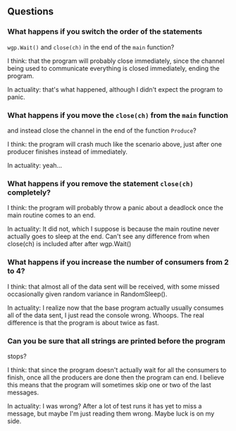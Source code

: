 ## Questions

### What happens if you switch the order of the statements
  `wgp.Wait()` and `close(ch)` in the end of the `main` function?
  
I think: that the program will probably close immediately, since the channel being used to communicate everything is closed immediately, ending the program.

In actuality: that's what happened, although I didn't expect the program to panic.

### What happens if you move the `close(ch)` from the `main` function
  and instead close the channel in the end of the function
  `Produce`?

I think: the program will crash much like the scenario above, just after one producer finishes instead of immediately.

In actuality: yeah...

### What happens if you remove the statement `close(ch)` completely?

I think: the program will probably throw a panic about a deadlock once the main routine comes to an end.

In actuality: It did not, which I suppose is because the main routine never actually goes to sleep at the end. Can't see any difference from when close(ch) is included after after wgp.Wait()

### What happens if you increase the number of consumers from 2 to 4?

I think: that almost all of the data sent will be received, with some missed occasionally given random variance in RandomSleep().

In actuality: I realize now that the base program actually usually consumes all of the data sent, I just read the console wrong. Whoops. The real difference is that the program is about twice as fast.

### Can you be sure that all strings are printed before the program
  stops?
  
I think: that since the program doesn't actually wait for all the consumers to finish, once all the producers are done then the program can end. I believe this means that the program will sometimes skip one or two of the last messages.

In actuality: I was wrong? After a lot of test runs it has yet to miss a message, but maybe I'm just reading them wrong. Maybe luck is on my side.

